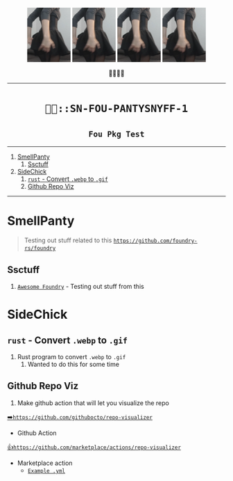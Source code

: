 <p align="center">
<img src="./px/14658245.webp" width="100">
<img src="./px/14658245.webp" width="100">
<img src="./px/14658245.webp" width="100">
<img src="./px/14658245.webp" width="100">
</p>
<p align="center">
👃👃👃👃
</p>

----

<h1 align="center"><code>💅🏻::SN-FOU-PANTYSNYFF-1</code></h1>
<h2 align="center"><code> Fou Pkg Test </code></h2>

----
1. [SmellPanty](#smellpanty)
   1. [Ssctuff](#ssctuff)
2. [SideChick](#sidechick)
   1. [`rust` - Convert `.webp` to `.gif`](#rust---convert-webp-to-gif)
   2. [Github Repo Viz](#github-repo-viz)

----

# SmellPanty

> Testing out stuff related to this
[`https://github.com/foundry-rs/foundry`](https://github.com/foundry-rs/foundry)

## Ssctuff

1. [`Awesome Foundry`](https://github.com/crisgarner/awesome-foundry) -  Testing out stuff from this 

# SideChick

## `rust` - Convert `.webp` to `.gif`

1. Rust program to convert `.webp` to `.gif`
   1. Wanted to do this for some time 


## Github Repo Viz 

1. Make github action that will let you visualize the repo 

[➡️`https://github.com/githubocto/repo-visualizer`](https://github.com/githubocto/repo-visualizer)
- Github Action

[👍`https://github.com/marketplace/actions/repo-visualizer`](https://github.com/marketplace/actions/repo-visualizer)
- Marketplace action 
  - [`Example .yml`](https://github.com/githubocto/repo-visualizer-demo/blob/main/.github/workflows/diagram.yml)


